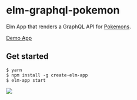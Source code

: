 #  elm-graphql-pokemon
Elm App that renders a GraphQL API for [Pokemons](https://wayfair.github.io/dociql/).

[Demo App](https://elm-graphql-pokemon.kawamataryo.vercel.app/)


## Get started

```
$ yarn
$ npm install -g create-elm-app
$ elm-app start
```
![](https://i.gyazo.com/c83ea40c00c2bddf3a608914fec1cf30.png)
